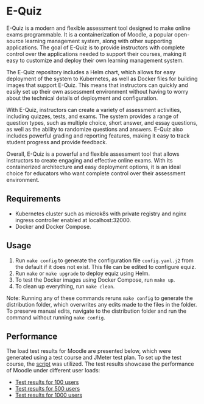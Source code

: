 # E-Quiz

E-Quiz is a modern and flexible assessment tool designed to make online exams programmable. It is a containerization of Moodle, a popular open-source learning management system, along with other supporting applications. The goal of E-Quiz is to provide instructors with complete control over the applications needed to support their courses, making it easy to customize and deploy their own learning management system. 

The E-Quiz repository includes a Helm chart, which allows for easy deployment of the system to Kubernetes, as well as Docker files for building images that support E-Quiz. This means that instructors can quickly and easily set up their own assessment environment without having to worry about the technical details of deployment and configuration. 

With E-Quiz, instructors can create a variety of assessment activities, including quizzes, tests, and exams. The system provides a range of question types, such as multiple choice, short answer, and essay questions, as well as the ability to randomize questions and answers. E-Quiz also includes powerful grading and reporting features, making it easy to track student progress and provide feedback. 

Overall, E-Quiz is a powerful and flexible assessment tool that allows instructors to create engaging and effective online exams. With its containerized architecture and easy deployment options, it is an ideal choice for educators who want complete control over their assessment environment.

## Requirements

- Kubernetes cluster such as microk8s with private registry and nginx ingress controller enabled at localhost:32000.
- Docker and Docker Compose.

## Usage

1. Run `make config` to generate the configuration file `config.yaml.j2` from the default if it does not exist. This file can be edited to configure equiz.
2. Run `make` or `make upgrade` to deploy equiz using Helm.
3. To test the Docker images using Docker Compose, run `make up`.
4. To clean up everything, run `make clean`.

Note: Running any of these commands reruns `make config` to generate the distribution folder, which overwrites any edits made to the files in the folder. To preserve manual edits, navigate to the distribution folder and run the command without running `make config`.

## Performance

The load test results for Moodle are presented below, which were generated using a test course and JMeter test plan. To set up the test course, the [script](template/sbin/setup_testcourse.sh.j2) was utilized. The test results showcase the performance of Moodle under different user loads:

- [Test results for 100 users](https://ccha23.github.io/e-quiz/100_1)
- [Test results for 500 users](https://ccha23.github.io/e-quiz/500_1)
- [Test results for 1000 users](https://ccha23.github.io/e-quiz/1000_1)